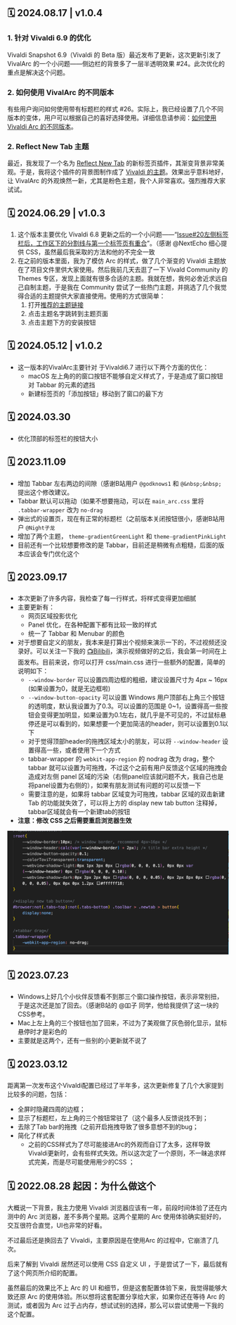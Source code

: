 ## 🗓️ 2024.08.17 | v1.0.4
### 1. 针对 Vivaldi 6.9 的优化
Vivaldi Snapshot 6.9（Vivaldi 的 Beta 版）最近发布了更新，这次更新引发了 VivalArc 的一个小问题——侧边栏的背景多了一层半透明效果 #24。此次优化的重点是解决这个问题。

### 2. 如何使用 VivalArc 的不同版本
有些用户询问如何使用带有标题栏的样式 #26。实际上，我已经设置了几个不同版本的变体，用户可以根据自己的喜好选择使用。详细信息请参阅：[如何使用 Vivaldi Arc 的不同版本](./vivalarc-variants-cn.md)。

### 2. Reflect New Tab 主题
最近，我发现了一个名为 [Reflect New Tab](https://chromewebstore.google.com/detail/reflect-new-tab/jnhdkfampckckkmbanadkkjlcaemdkob) 的新标签页插件，其渐变背景非常美观。于是，我将这个插件的背景图制作成了 [Vivaldi 的主题](./curated-themes-cn.md)。效果出乎意料地好，让 VivalArc 的外观焕然一新，尤其是粉色主题，我个人非常喜欢。强烈推荐大家试试。

## 🗓️ 2024.06.29 | v1.0.3
1. 这个版本主要优化 Vivaldi 6.8 更新之后的一个小问题——“[Issue#20左侧标签栏后，工作区下的分割线与第一个标签页有重合](https://github.com/tovifun/VivalArc/issues/20)”。（感谢 @NextEcho 细心提供 CSS，虽然最后我采取的方法和他的不完全一致
2. 在之前的版本里面，我为了模仿 Arc 的样式，做了几个渐变的 Vivaldi 主题放在了项目文件里供大家使用。然后我前几天去逛了一下 Vivald Community 的 Themes 专区，发现上面就有很多合适的主题。我就在想，我何必舍近求远自己自制主题，于是我在 Community 尝试了一些热门主题，并挑选了几个我觉得合适的主题提供大家直接使用。使用的方式很简单：
   1. 打开[推荐的主题链接](./curated-themes-cn.md)
   2. 点击主题名字跳转到主题页面
   3. 点击主题下方的安装按钮

## 🗓️ 2024.05.12 | v1.0.2
- 这一版本的VivalArc主要针对 于Vivaldi6.7 进行以下两个方面的优化：
  - macOS 左上角的的窗口按钮不能够自定义样式了，于是造成了窗口按钮对 Tabbar 的元素的遮挡
  - 新建标签页的「添加按钮」移动到了窗口的最下方

## 🗓️ 2024.03.30
- 优化顶部的标签栏的按钮大小

## 🗓️ 2023.11.09
- 增加 Tabbar 左右两边的间隙（感谢B站用户 `@godknows1` 和 `@&nbsp;&nbsp;` 提出这个修改建议。
- Tabbar 默认可以拖动（如果不想要拖动，可以在 `main_arc.css` 里将 `.tabbar-wrapper` 改为  `no-drag`
- 弹出式的设置页，现在有正常的标题栏（之前版本关闭按钮很小，感谢B站用户 `@Night子龙`
- 增加了两个主题， `theme-gradientGreenLight` 和 `theme-gradientPinkLight`
- 目前还有一个比较想要修改的是 Tabbar，目前还是稍微有点粗糙，后面的版本应该会专门优化这个

## 🗓️ 2023.09.17
- 本次更新了许多内容，我检查了每一行样式，将样式变得更加细腻
- 主要更新有：
  - 网页区域投影优化
  - Panel 优化，在各种配置下都有比较一致的样式
  - 统一了 Tabbar 和 Menubar 的颜色
- 对于想要自定义的朋友，我本来是打算出个视频来演示一下的，不过视频还没录好。可以关注一下我的 [📺Bilibili](https://www.bilibili.com/video/BV1fe4y1a7WQ)，演示视频做好的之后，我会第一时间在上面发布。目前来说，你可以打开 css/main.css 进行一些额外的配置，简单的说明如下：
  - `--window-border` 可以设置四周边框的粗细，建议设置尺寸为 4px ~ 16px (如果设置为0，就是无边框啦)
  - `--window-button-opacity` 可以设置 Windows 用户顶部右上角三个按钮的透明度，默认我设置为了0.3。可以设置的范围是 0~1，设置得高一些按钮会变得更加明显，如果设置为0.1左右，就几乎是不可见的，不过鼠标悬停还是可以看到的，如果想要一个更加简洁的header，则可以设置到0.1以下
  - 对于觉得顶部header的拖拽区域太小的朋友，可以将 `--window-header` 设置得高一些，或者使用下一个方式
  - tabbar-wrapper 的 `webkit-app-region` 的 nodrag 改为 drag，整个tabbar 就可以设置为可拖拽，不过这个之前有用户反馈这个区域的拖拽会造成对左侧 panel 区域的污染（右侧panel应该就问题不大，我自己也是将panel设置为右侧的），如果有朋友测试有问题的可以反馈一下
  - 需要注意的是，如果将 tabbar 区域变为可拖拽，tabbar 区域的双击新建 Tab 的功能就失效了，可以将上方的 display new tab button 注释掉，tabbar区域就会有一个新建tab的按钮
- **注意：修改 CSS 之后需要重启浏览器生效**

 ![Annotation](./images/annotate-config.png)

## 🗓️ 2023.07.23
- Windows上好几个小伙伴反馈看不到那三个窗口操作按钮，表示非常别扭，于是这次还是加了回去。（感谢B站的 @吅子 同学，他给我提供了这一块的CSS参考。
- Mac上左上角的三个按钮也加了回来，不过为了美观做了灰色弱化显示，鼠标悬停时才是彩色的
- 主要就是这两个，还有一些别的小更新就不说了

## 🗓️ 2023.03.12
距离第一次发布这个Vivaldi配置已经过了半年多，这次更新修复了几个大家提到比较多的问题，包括：
- 全屏时隐藏四周的边框；
- 显示了标题栏，左上角的三个按钮常驻了（这个最多人反馈说找不到；
- 去除了Tab bar的拖拽（之前开启拖拽导致了很多意想不到的bug；
- 简化了样式表
    - 之前的CSS样式为了尽可能接进Arc的外观而自订了太多，这样导致Vivaldi更新时，会有些样式失效。所以这次定了一个原则，不一昧追求样式完美，而是尽可能使用用少的CSS ；

## 🗓️ 2022.08.28 起因：为什么做这个

大概说一下背景，我主力使用 Vivaldi 浏览器应该有一年，前段时间体验了还在内测中的 Arc 浏览器，差不多两个星期。这两个星期的 Arc 使用体验确实挺好的，交互很符合直觉，UI也非常的好看。

不过最后还是换回去了 Vivaldi，主要原因是在使用Arc 的过程中，它崩溃了几次。

后来了解到 Vivaldi 居然还可以使用 CSS 自定义 UI ，于是尝试了一下，最后就有了这个网页所介绍的配置。

虽然最后的效果比不上 Arc 的 UI 和细节，但是这套配置体验下来，我觉得能够大致还原 Arc 的使用体验。所以想将这套配置分享给大家，如果你还在等待 Arc 的测试，或者因为 Arc 过于占内存，想试试别的选择，那么可以尝试使用一下我的这个配置。